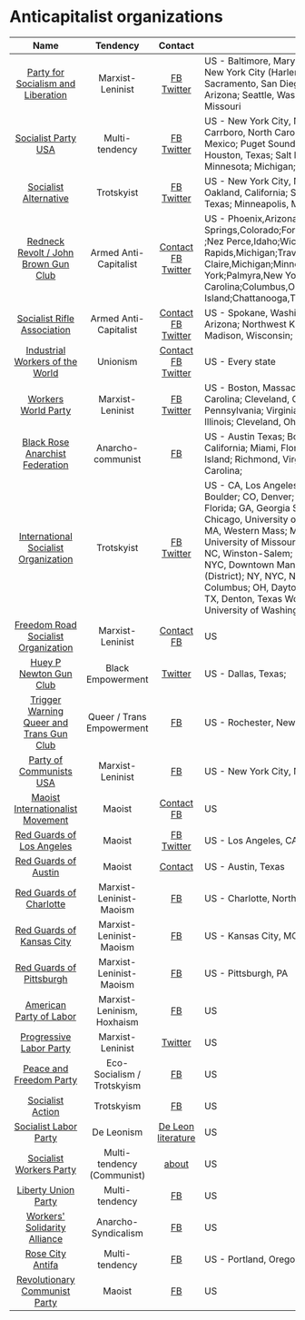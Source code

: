 # Anticapitalist organizations

| Name | Tendency | Contact | Locations |
|:---:|:---:|:---:|---|
| [Party for Socialism and Liberation](http://www.pslweb.org/) | Marxist-Leninist | [FB](https://www.facebook.com/pslweb/) [Twitter](https://twitter.com/pslweb)| US - Baltimore, Maryland; Boston, Massachusetts; Miami, Florida; New Haven, Connecticut New Paltz and New York City (Harlem), New York; Philadelphia and Pittsburgh, Pennsylvania; Albuquerque, New Mexico; Sacramento, San Diego, San Jose, Santa Cruz, Los Angeles and the Inland Empire in California; Phoenix, Arizona; Seattle, Washington; Austin, Texas; Chicago, Illinois; Sioux Falls, South Dakota; and St. Louis, Missouri |
| [Socialist Party USA](http://socialistparty-usa.net/) | Multi-tendency | [FB](https://www.facebook.com/SPUSofA/) [Twitter](https://twitter.com/SPofUSA) | US - New York City, New York; Washington, DC; Maine; Boston, Massachusetts; Montclair, New Jersey; Carrboro, North Carolina; Memphis, Tennessee; Los Angeles, Moorpark, California; Albuquerque, New Mexico; Puget Sound Region, Washington; Jackson, Mississippi; Golden Crescent Area, Rio Grande Valley, Houston, Texas; Salt Lake City, Utah; Green Bay Area, Wisconsin; St. Louis, Missouri; Red River Region, Minnesota; Michigan; Indianapolis, Indiana; Chicago, Sauk Valley, Illinois; Denver, Colorado; |
| [Socialist Alternative](http://www.socialistalternative.org/)  | Trotskyist | [FB](https://www.facebook.com/SocialistAlternativeUSA/) [Twitter](https://twitter.com/SocialistAlt) | US - New York City, New York; Boston, Massachusetts; Tampa, Florida; Philadelphia, Pennslyvania; Oakland, California; Seattle, Washington; New Orleans, Louisiana; Madison, Mobile, Alabama; Austin, Texas; Minneapolis, Minnesota; Chicago, Illinois |
| [Redneck Revolt / John Brown Gun Club](https://www.redneckrevolt.org/) | Armed Anti-Capitalist | [Contact](https://www.redneckrevolt.org/contact) [FB](http://www.facebook.com/redneckrevolt) [Twitter](http://www.twitter.com/redneckrevolt) | US  - Phoenix,Arizona;Los Angeles,California;San Diego,California;San Francisco,California;Colorado Springs,Colorado;Fort Collins,Colorado;Gainesville,Florida;Miami,Florida;Orlando,Florida;Tampa,Florida ;Nez Perce,Idaho;Wichita,Kansas;New Orleans,Louisiana;Brunswick,Maine;Grand Rapids,Michigan;Traverse City,Michigan;Ypsilanti,Michigan;Lansing ,Michigan;Eau Claire,Michigan;Minneapolis,Minnesota;Rolla,Missouri;Columbia,Missouri;Springfield,Missouri;Albany,New York;Palmyra,New York;Long Island,New York;Redwood,New York;High Point,North Carolina;Columbus,Ohio;Astoria,Oregon;Pittsburgh,Pennsylvania;Providence,Rhode Island;Chattanooga,Tennessee;Houston,Texas;Ogden,Utah;Montpelier,Vermont;Seattle,Washington; |
| [Socialist Rifle Association](https://www.socialistra.org/) | Armed Anti-Capitalist | [Contact](https://socialistra.org/contact/) [FB](https://www.facebook.com/SocialistRifle) [Twitter](https://twitter.com/socialistra) | US - Spokane, Washington; Portland, Oregon; Sacramento, California; Los Angeles, California; Flagstaff, Arizona; Northwest Kansas; Wichita, Kansas; Tulsa Oklahoma; Dallas, Texas; Northwoods, Wisconsin; Madison, Wisconsin; Pittsburgh, PA; Northeast Georgia; Charleston, South Carolina; Southwest Florida; |
| [Industrial Workers of the World](https://www.iww.org/) | Unionism | [Contact](https://www.iww.org/branches) [FB](https://www.facebook.com/iww.org) [Twitter](https://twitter.com/_IWW) | US - Every state |
| [Workers World Party](http://www.workers.org/) | Marxist-Leninist | [FB](https://www.facebook.com/WorkersWorldParty/) [Twitter](https://twitter.com/workersworld) | US - Boston, Massachusetts; Buffalo, New York, and Rochester, New York; Charlotte and Durham, North Carolina; Cleveland, Ohio; Huntington and Morgantown, West Virginia; Lexington, Kentucky; Philadelphia, Pennsylvania; Virginia; Washington, DC; Los Angeles and San Diego, California; Houston, Texas; Chicago, Illinois; Cleveland, Ohio; Denver, Colorado; Detroit, Michigan; Milwaukee, Wisconsin; |
| [Black Rose Anarchist Federation](http://blackrosefed.org/) |  Anarcho-communist | [FB](https://www.facebook.com/BRRNfed/) | US - Austin Texas; Boston, MA; Burlington, Vermont; Central Illinois; Chicago, Illinois; Los Angeles, California; Miami, Florida; New York City, NY; Philadelphia, PA; Portland, Oregon; Providence, Rhode Island; Richmond, Virginia; San Antonia, Texas; Seattle, Washington; Denver, Colorado; Durham, North Carolina; |
| [International Socialist Organization](http://www.internationalsocialist.org/) | Trotskyist | [FB](https://www.facebook.com/International-Socialist-Organization-122646921103159/) [Twitter](https://twitter.com/Socialists_ISO) | US - CA, Los Angeles; CA, NorCal, Berkeley; CA, Northern California (District); CA, San Diego; CO, Boulder; CO, Denver; CT, New Haven; CT, New London; DC, Washington DC; FL, Orlando; FL, South Florida; GA, Georgia State University; IL, Chicago (District); IL, Chicago, DePaul; IL, Chicago, Loyola; IL, Chicago, University of Chicago; IL, University of Illinois at Champaign-Urbana; KS, Lawrence; MA, Boston; MA, Western Mass; MD, University of Maryland; ME, Portland; MI, Mount Pleasant; MN, Twin Cities; MO, University of Missouri; NC, Asheville; NC, Boone; NC, Greensboro; NC, Raleigh/Durham/Chapel Hill/UNC; NC, Winston-Salem; NY, NYC, Brooklyn; NY, NYC, Brooklyn College; NY, NYC, Columbia University; NY, NYC, Downtown Manhattan; NY, NYC, Hunter College; NY, NYC, Lehman College; NY, NYC, New York City (District); NY, NYC, New York University; NY, Potsdam; NY, Rochester; NY, Syracuse; OH, Athens; OH, Columbus; OH, Dayton; OH, Toledo; OR, Portland; PA, Philadelphia; PA, Pittsburgh; TX, Austin; TX, Denton; TX, Denton, Texas Women’s University; VT, Burlington/University of Vermont; VT, UVM; WA, Seattle; WA, University of Washington; WI, Madison; WI, Milwaukee; |
| [Freedom Road Socialist Organization](http://frso.org/)  | Marxist-Leninist | [Contact](https://frso.org/join/) [FB](https://www.facebook.com/FreedomRoadSocialistOrg) | US |
| [Huey P Newton Gun Club](http://hueypnewtongunclub.org/) | Black Empowerment | [Twitter](https://twitter.com/HueyGunClub) | US - Dallas, Texas; |
| [Trigger Warning Queer and Trans Gun Club](https://www.facebook.com/triggerwarninggunclub/) | Queer / Trans Empowerment | [FB](https://www.facebook.com/triggerwarninggunclub/) | US - Rochester, New York; |
| [Party of Communists USA](http://www.partyofcommunistsusa.org/)  | Marxist-Leninist | [FB](https://www.facebook.com/partyofcommunists/?ref=br_rs) | US - New York City, New York; Atlanta, Georgia |
| [Maoist Internationalist Movement](https://www.prisoncensorship.info/faq)  | Maoist | [Contact](https://www.prisoncensorship.info/contact) [FB](https://www.facebook.com/MaoistInternationalist/) | US |
| [Red Guards of Los Angeles](http://redguardsla.org/) | Maoist | [FB](http://www.facebook.com/RedGuardsLA) [Twitter](http://twitter.com/RedGuardsLA) | US - Los Angeles, CA; |
| [Red Guards of Austin](https://redguardsaustin.wordpress.com/)  | Maoist | [Contact](https://redguardsaustin.wordpress.com/) |  US - Austin, Texas |
| [Red Guards of Charlotte](https://redguardscharlotte.wordpress.com/) | Marxist-Leninist-Maoism | [FB](https://www.facebook.com/redguardscharlotte1/) | US - Charlotte, North Carolina |
| [Red Guards of Kansas City](https://kcmlm.wordpress.com/) | Marxist-Leninist-Maoism | [FB](https://www.facebook.com/itisrighttorebel/) | US - Kansas City, MO |
| [Red Guards of Pittsburgh](https://redguardspittsburgh.wordpress.com/2018/03/10/attn-pittsburgh-loose-lips-sink-ships-be-aware/) | Marxist-Leninist-Maoism | [FB](https://www.facebook.com/redguardspittsburgh) | US - Pittsburgh, PA |
| [American Party of Labor](http://americanpartyoflabor.org/)  | Marxist-Leninism, Hoxhaism | [FB](https://www.facebook.com/americanpartyoflaborapl) | US |
| [Progressive Labor Party](http://www.plp.org/) | Marxist-Leninist | [Twitter](https://twitter.com/PLPchallenge) | US |
| [Peace and Freedom Party](http://peaceandfreedom.org/home/) | Eco-Socialism / Trotskyism | [FB](https://www.facebook.com/PFP.CA.Official/) | US |
| [Socialist Action](https://socialistaction.org/) | Trotskyism | [FB](https://www.facebook.com/socialist.action.1) | US |
| [Socialist Labor Party](http://www.slp.org/) | De Leonism | [De Leon literature](http://www.slp.org/De_Leon.htm) | US |
| [Socialist Workers Party](http://themilitant.com/) | Multi-tendency (Communist) | [about](http://www.slp.org/De_Leon.htm) | US |
| [Liberty Union Party](http://www.libertyunionparty.org/) | Multi-tendency | [FB](https://www.facebook.com/LibertyUnionParty) | US |
| [Workers' Solidarity Alliance](https://workersolidarity.org/) | Anarcho-Syndicalism | [FB](https://www.facebook.com/workersolidarityalliance) | US |
| [Rose City Antifa](https://www.rosecityantifa.org/)  | Multi-tendency | [FB](https://www.facebook.com/sometimesantisocialalwaysantifascist/) | US - Portland, Oregon|
| [Revolutionary Communist Party](http://revcom.us/) | Maoist | [FB](https://www.facebook.com/Revolutionary-Communist-Party-991523717554453/) | US |

